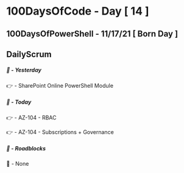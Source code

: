 # 100DaysOfCode - Day [ 14 ]     
## 100DaysOfPowerShell - 11/17/21 [ Born Day ]          
## DailyScrum                   


##### :checkered_flag: _-_ Yesterday

:point_right: _-_ SharePoint Online PowerShell Module

##### :checkered_flag: _-_ Today

:point_right: _-_ AZ-104 - RBAC

:point_right: _-_ AZ-104 - Subscriptions + Governance

##### :construction: _-_ Roadblocks

:construction_worker: _-_ None
